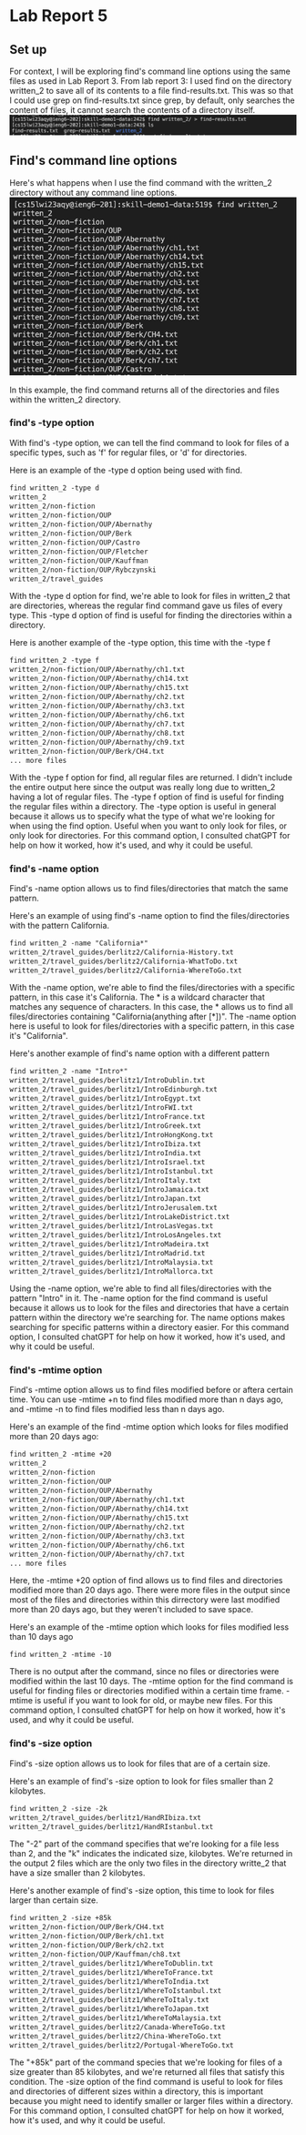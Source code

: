 # Lab Report 5

## Set up
For context, I will be exploring find's command line options using the same files as used in Lab Report 3. From lab report 3: I used find on the directory 
written_2 to save all of its contents to a file find-results.txt. This was so that I could use grep on find-results.txt since grep, by default, 
only searches the content of files, it cannot search the contents of a directory itself. 
![Image](written_2.png)

## Find's command line options
Here's what happens when I use the find command with the written_2 directory without any command line options. 
![Image](findCommand.png)

In this example, the find command returns all of the directories and files within the written_2 directory.

### find's -type option
With find's -type option, we can tell the find command to look for files of a specific types, such as 'f' for regular files, or 'd' for directories.

Here is an example of the -type d option being used with find. 
```
find written_2 -type d
written_2
written_2/non-fiction
written_2/non-fiction/OUP
written_2/non-fiction/OUP/Abernathy
written_2/non-fiction/OUP/Berk
written_2/non-fiction/OUP/Castro
written_2/non-fiction/OUP/Fletcher
written_2/non-fiction/OUP/Kauffman
written_2/non-fiction/OUP/Rybczynski
written_2/travel_guides
```

With the -type d option for find, we're able to look for files in written_2 that are directories, whereas the regular find command gave us files of every type.
This -type d option of find is useful for finding the directories within a directory. 

Here is another example of the -type option, this time with the -type f
```
find written_2 -type f 
written_2/non-fiction/OUP/Abernathy/ch1.txt
written_2/non-fiction/OUP/Abernathy/ch14.txt
written_2/non-fiction/OUP/Abernathy/ch15.txt
written_2/non-fiction/OUP/Abernathy/ch2.txt
written_2/non-fiction/OUP/Abernathy/ch3.txt
written_2/non-fiction/OUP/Abernathy/ch6.txt
written_2/non-fiction/OUP/Abernathy/ch7.txt
written_2/non-fiction/OUP/Abernathy/ch8.txt
written_2/non-fiction/OUP/Abernathy/ch9.txt
written_2/non-fiction/OUP/Berk/CH4.txt
... more files
```
With the -type f option for find, all regular files are returned. I didn't include the entire output here since the output was really long due to written_2 having a lot of regular files.
The -type f option of find is useful for finding the regular files within a directory. The -type option is useful in general because it allows us to specify what the type of what
we're looking for when using the find option. Useful when you want to only look for files, or only look for directories. 
For this command option, I consulted chatGPT for help on how it worked, how it's used, and why it could be useful. 

### find's -name option
Find's -name option allows us to find files/directories that match the same pattern.

Here's an example of using find's -name option to find the files/directories with the pattern California.
```
find written_2 -name "California*"
written_2/travel_guides/berlitz2/California-History.txt
written_2/travel_guides/berlitz2/California-WhatToDo.txt
written_2/travel_guides/berlitz2/California-WhereToGo.txt
```

With the -name option, we're able to find the files/directories with a specific pattern, in this case it's California. The * is a wildcard character that matches any sequence of characters.
In this case, the * allows us to find all files/directories containing "California(anything after [*])". The -name option here is useful to look for files/directories
with a specific pattern, in this case it's "California".

Here's another example of find's name option with a different pattern
```
find written_2 -name "Intro*"
written_2/travel_guides/berlitz1/IntroDublin.txt
written_2/travel_guides/berlitz1/IntroEdinburgh.txt
written_2/travel_guides/berlitz1/IntroEgypt.txt
written_2/travel_guides/berlitz1/IntroFWI.txt
written_2/travel_guides/berlitz1/IntroFrance.txt
written_2/travel_guides/berlitz1/IntroGreek.txt
written_2/travel_guides/berlitz1/IntroHongKong.txt
written_2/travel_guides/berlitz1/IntroIbiza.txt
written_2/travel_guides/berlitz1/IntroIndia.txt
written_2/travel_guides/berlitz1/IntroIsrael.txt
written_2/travel_guides/berlitz1/IntroIstanbul.txt
written_2/travel_guides/berlitz1/IntroItaly.txt
written_2/travel_guides/berlitz1/IntroJamaica.txt
written_2/travel_guides/berlitz1/IntroJapan.txt
written_2/travel_guides/berlitz1/IntroJerusalem.txt
written_2/travel_guides/berlitz1/IntroLakeDistrict.txt
written_2/travel_guides/berlitz1/IntroLasVegas.txt
written_2/travel_guides/berlitz1/IntroLosAngeles.txt
written_2/travel_guides/berlitz1/IntroMadeira.txt
written_2/travel_guides/berlitz1/IntroMadrid.txt
written_2/travel_guides/berlitz1/IntroMalaysia.txt
written_2/travel_guides/berlitz1/IntroMallorca.txt
```
Using the -name option, we're able to find all files/directories with the pattern "Intro" in it. The -name option for the find command is useful because it allows us to
look for the files and directories that have a certain pattern within the directory we're searching for. The name options makes searching for specific patterns
within a directory easier. 
For this command option, I consulted chatGPT for help on how it worked, how it's used, and why it could be useful. 

### find's -mtime option
Find's -mtime option allows us to find files modified before or aftera  certain time. You can use -mtime +n to find files modified more 
than n days ago, and -mtime -n to find files modified less than n days ago.

Here's an example of the find -mtime option which looks for files modified more than 20 days ago:
```
find written_2 -mtime +20
written_2
written_2/non-fiction
written_2/non-fiction/OUP
written_2/non-fiction/OUP/Abernathy
written_2/non-fiction/OUP/Abernathy/ch1.txt
written_2/non-fiction/OUP/Abernathy/ch14.txt
written_2/non-fiction/OUP/Abernathy/ch15.txt
written_2/non-fiction/OUP/Abernathy/ch2.txt
written_2/non-fiction/OUP/Abernathy/ch3.txt
written_2/non-fiction/OUP/Abernathy/ch6.txt
written_2/non-fiction/OUP/Abernathy/ch7.txt
... more files
```
Here, the -mtime +20 option of find allows us to find files and directories modified more than 20 days ago. There were more files in the output since most of the files and directories within
this dirrectory were last modified more than 20 days ago, but they weren't included to save space. 

Here's an example of the -mtime option which looks for files modified less than 10 days ago
```
find written_2 -mtime -10
```
There is no output after the command, since no files or directories were modified within the last 10 days. 
The -mtime option for the find command is useful for finding files or directories modified within a certain time frame. -mtime is useful if
you want to look for old, or maybe new files. 
For this command option, I consulted chatGPT for help on how it worked, how it's used, and why it could be useful. 

### find's -size option
Find's -size option allows us to look for files that are of a certain size. 

Here's an example of find's -size option to look for files smaller than 2 kilobytes. 
```
find written_2 -size -2k
written_2/travel_guides/berlitz1/HandRIbiza.txt
written_2/travel_guides/berlitz1/HandRIstanbul.txt
```
The "-2" part of the command specifies that we're looking for a file less than 2, and the "k" indicates the indicated size, kilobytes. We're returned in the
output 2 files which are the only two files in the directory writte_2 that have a size smaller than 2 kilobytes.

Here's another example of find's -size option, this time to look for files larger than certain size.
```
find written_2 -size +85k
written_2/non-fiction/OUP/Berk/CH4.txt
written_2/non-fiction/OUP/Berk/ch1.txt
written_2/non-fiction/OUP/Berk/ch2.txt
written_2/non-fiction/OUP/Kauffman/ch8.txt
written_2/travel_guides/berlitz1/WhereToDublin.txt
written_2/travel_guides/berlitz1/WhereToFrance.txt
written_2/travel_guides/berlitz1/WhereToIndia.txt
written_2/travel_guides/berlitz1/WhereToIstanbul.txt
written_2/travel_guides/berlitz1/WhereToItaly.txt
written_2/travel_guides/berlitz1/WhereToJapan.txt
written_2/travel_guides/berlitz1/WhereToMalaysia.txt
written_2/travel_guides/berlitz2/Canada-WhereToGo.txt
written_2/travel_guides/berlitz2/China-WhereToGo.txt
written_2/travel_guides/berlitz2/Portugal-WhereToGo.txt
```
The "+85k" part of the command species that we're looking for files of a size greater than 85 kilobytes, and we're returned all files that satisfy this condition.
The -size option of the find command is useful to look for files and directories of different sizes within a directory, this is important because you might need
to identify smaller or larger files within a directory. For this command option, I consulted chatGPT for help on how it worked, how it's used, and why it could be useful. 
